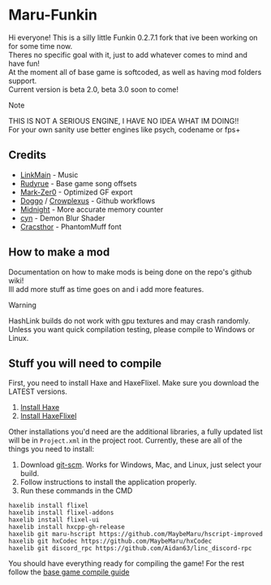 # Maru-Funkin

Hi everyone! This is a silly little Funkin 0.2.7.1 fork that ive been working on for some time now.<br>
Theres no specific goal with it, just to add whatever comes to mind and have fun!<br>
At the moment all of base game is softcoded, as well as having mod folders support.<br>
Current version is beta 2.0, beta 3.0 soon to come!

> [!NOTE]
> THIS IS NOT A SERIOUS ENGINE, I HAVE NO IDEA WHAT IM DOING!!<br>
> For your own sanity use better engines like psych, codename or fps+

## Credits
* [LinkMain](https://www.youtube.com/@uppybuppy) - Music
* [Rudyrue](https://www.youtube.com/@rudyrue3694) - Base game song offsets
* [Mark-Zer0](https://twitter.com/MarkimusZer0) - Optimized GF export
* [Doggo](https://twitter.com/_d1ggo) / [Crowplexus](https://twitter.com/crowplexus) - Github workflows
* [Midnight](https://github.com/what-is-a-git) - More accurate memory counter
* [cyn](https://twitter.com/cyn0x8) - Demon Blur Shader
* [Cracsthor](https://gamebanana.com/members/1844732) - PhantomMuff font

## How to make a mod

Documentation on how to make mods is being done on the repo's github wiki!<br>
Ill add more stuff as time goes on and i add more features.

> [!WARNING]
> HashLink builds do not work with gpu textures and may crash randomly.<br>
> Unless you want quick compilation testing, please compile to Windows or Linux.

## Stuff you will need to compile

First, you need to install Haxe and HaxeFlixel. Make sure you download the LATEST versions.

1. [Install Haxe](https://haxe.org/download/)
2. [Install HaxeFlixel](https://haxeflixel.com/documentation/install-haxeflixel/)

Other installations you'd need are the additional libraries, a fully updated list will be in `Project.xml` in the project root. Currently, these are all of the things you need to install:

1. Download [git-scm](https://git-scm.com/downloads). Works for Windows, Mac, and Linux, just select your build.
2. Follow instructions to install the application properly.
3. Run these commands in the CMD

```
haxelib install flixel
haxelib install flixel-addons
haxelib install flixel-ui
haxelib install hxcpp-gh-release
haxelib git maru-hscript https://github.com/MaybeMaru/hscript-improved
haxelib git hxCodec https://github.com/MaybeMaru/hxCodec
haxelib git discord_rpc https://github.com/Aidan63/linc_discord-rpc
```
You should have everything ready for compiling the game!
For the rest follow the [base game compile guide](https://github.com/FunkinCrew/Funkin#compiling-game)